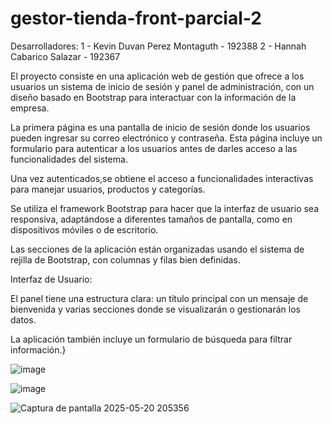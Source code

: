 # gestor-tienda-front-parcial-2

Desarrolladores: 1 - Kevin Duvan Perez Montaguth - 192388
                 2 - Hannah Cabarico Salazar - 192367



El proyecto consiste en una aplicación web de gestión que ofrece a los usuarios un sistema de inicio de sesión y panel de administración, con un diseño basado en Bootstrap para interactuar con la información de la empresa.

La primera página es una pantalla de inicio de sesión donde los usuarios pueden ingresar su correo electrónico y contraseña. Esta página incluye un formulario para autenticar a los usuarios antes de darles acceso a las funcionalidades del sistema.


Una vez autenticados,se obtiene el acceso a funcionalidades interactivas para manejar usuarios, productos y categorías.

Se utiliza el framework Bootstrap para hacer que la interfaz de usuario sea responsiva, adaptándose a diferentes tamaños de pantalla, como en dispositivos móviles o de escritorio.

Las secciones de la aplicación están organizadas usando el sistema de rejilla de Bootstrap, con columnas y filas bien definidas.

Interfaz de Usuario:

El panel tiene una estructura clara: un título principal con un mensaje de bienvenida y varias secciones donde se visualizarán o gestionarán los datos.

La aplicación también incluye un formulario de búsqueda para filtrar información.}

![image](https://github.com/user-attachments/assets/8cf49548-c536-48f4-a377-c1da0205847c)


![image](https://github.com/user-attachments/assets/41a826bc-4e84-48ff-b801-951c88001c8d)

![Captura de pantalla 2025-05-20 205356](https://github.com/user-attachments/assets/47d6da59-d1bb-436d-a3bc-db4f510c5bc6)



